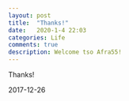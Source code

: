```yaml
---
layout: post
title:  "Thanks!"
date:   2020-1-4 22:03
categories: Life
comments: true
description: Welcome tso Afra55!
---
```

Thanks!

2017-12-26

